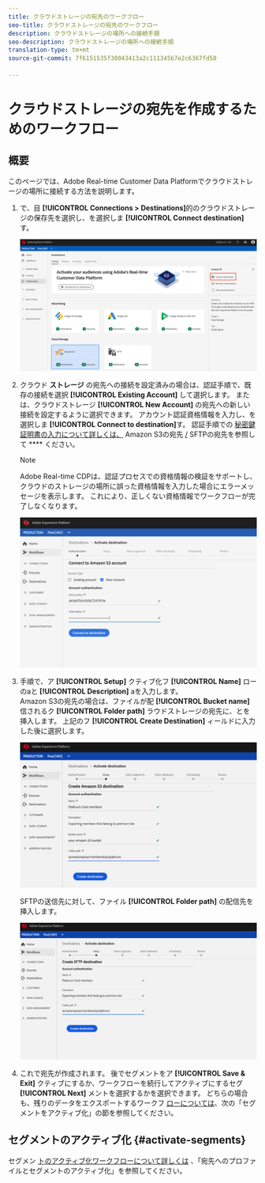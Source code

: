 ```yaml
---
title: クラウドストレージの宛先のワークフロー
seo-title: クラウドストレージの宛先のワークフロー
description: クラウドストレージの場所への接続手順
seo-description: クラウドストレージの場所への接続手順
translation-type: tm+mt
source-git-commit: 7f6151535f30043413a2c111345b7e2c6367fd50

---
```



# クラウドストレージの宛先を作成するためのワークフロー

## 概要

このページでは、Adobe Real-time Customer Data Platformでクラウドストレージの場所に接続する方法を説明します。

1. で、目 **[!UICONTROL Connections > Destinations]**&#x200B;的のクラウドストレージの保存先を選択し、を選択しま **[!UICONTROL Connect destination]**&#x200B;す。

   ![クラウドストレージの接続先](/help/rtcdp/destinations/assets/connect-cloud-destination.png)

1. クラウド **ストレージ** の宛先への接続を設定済みの場合は、認証手順で、既存の接続を選択 **[!UICONTROL Existing Account]** して選択します。 または、クラウドストレージ **[!UICONTROL New Account]** の宛先への新しい接続を設定するように選択できます。 アカウント認証資格情報を入力し、を選択しま **[!UICONTROL Connect to destination]**&#x200B;す。 認証手順での [秘密鍵証明書の入力について詳しくは、](/help/rtcdp/destinations/amazon-s3-destination.md) Amazon S3の宛先 [/](/help/rtcdp/destinations/sftp-destination.md) SFTPの宛先を参照して **** ください。

   >[!NOTE]
   >
   >Adobe Real-time CDPは、認証プロセスでの資格情報の検証をサポートし、クラウドのストレージの場所に誤った資格情報を入力した場合にエラーメッセージを表示します。 これにより、正しくない資格情報でワークフローが完了しなくなります。

   ![クラウドストレージの接続先 — 認証手順](/help/rtcdp/destinations/assets/cloud-destinations-authentication-step.png)

1. 手順で、ア **[!UICONTROL Setup]** クティブ化フ **[!UICONTROL Name]** ローのaと **[!UICONTROL Description]** aを入力します。 <br>
Amazon S3の宛先の場合は、ファイルが配 **[!UICONTROL Bucket name]** 信されるク **[!UICONTROL Folder path]** ラウドストレージの宛先に、とを挿入します。 上記のフ **[!UICONTROL Create Destination]** ィールドに入力した後に選択します。

   ![Amazon S3クラウドのストレージ宛先への接続 — 認証手順](/help/rtcdp/destinations/assets/cloud-destinations-setup-step.png)

   SFTPの送信先に対して、ファイル **[!UICONTROL Folder path]** の配信先を挿入します。

   ![SFTPクラウドのストレージの宛先への接続 — 認証手順](/help/rtcdp/destinations/assets/sftp-destinations-setup-step.png)

1. これで宛先が作成されます。 後でセグメントをア **[!UICONTROL Save & Exit]** クティブにするか、ワークフローを続行してアクティブにするセグ **[!UICONTROL Next]** メントを選択するかを選択できます。 どちらの場合も、残りのデータをエクスポートするワークフ [ローについては](#activate-segments)、次の「セグメントをアクティブ化」の節を参照してください。

## セグメントのアクティブ化 {#activate-segments}

セグメン [トのアクティブ化ワークフローについて詳しくは](/help/rtcdp/destinations/activate-destinations.md) 、「宛先へのプロファイルとセグメントのアクティブ化」を参照してください。